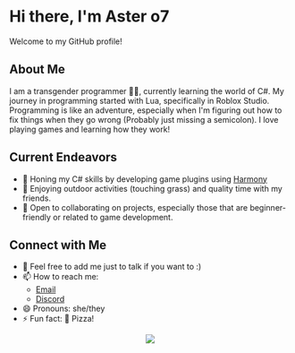 # Hi there, I'm Aster o7

Welcome to my GitHub profile!

## About Me

I am a transgender programmer 🏳️‍⚧️, currently learning the world of C#. My journey in programming started with Lua, specifically in Roblox Studio. Programming is like an adventure, especially when I'm figuring out how to fix things when they go wrong (Probably just missing a semicolon). I love playing games and learning how they work!

## Current Endeavors

- 🔭 Honing my C# skills by developing game plugins using [Harmony](https://github.com/pardeike/Harmony)
- 🌱 Enjoying outdoor activities (touching grass) and quality time with my friends.
- 👯 Open to collaborating on projects, especially those that are beginner-friendly or related to game development.

## Connect with Me

- 💬 Feel free to add me just to talk if you want to :)
- 📫 How to reach me:
  - [Email](mailto:me@aster.lol?subject=[GitHub]%20Hey%20There)
  - [Discord](https://dc.aaro.dev/109092873860808704)  
- 😄 Pronouns: she/they
- ⚡ Fun fact: 🍕 Pizza!

    
<p align="center">
  <img src="https://github-readme-stats.vercel.app/api?username=catasterphe&show_icons=true&theme=onedark">
</p>

